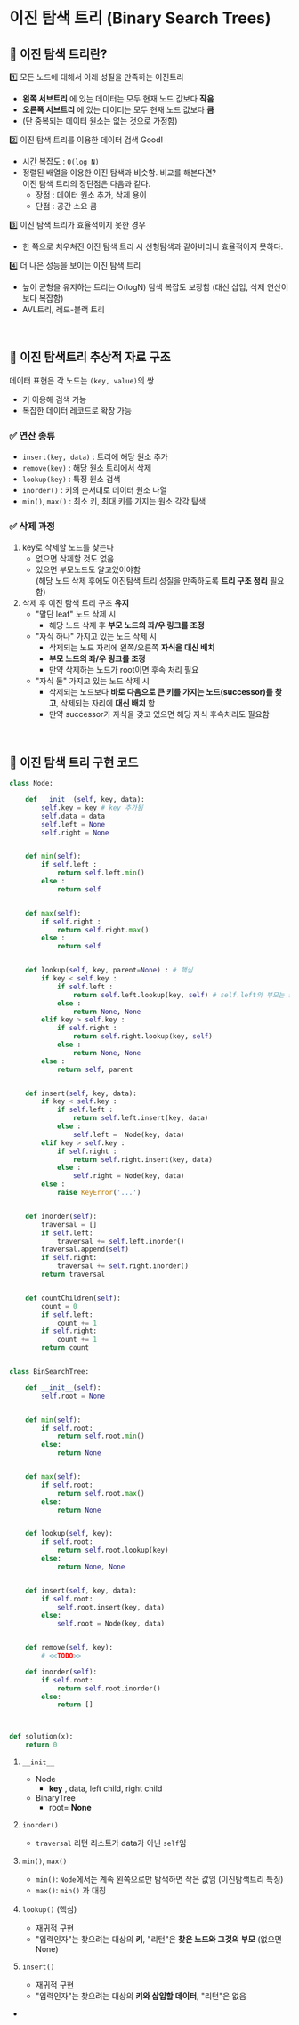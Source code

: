 # 이진 탐색 트리 (Binary Search Trees)
## 📌 이진 탐색 트리란?
1️⃣ 모든 노드에 대해서 아래 성질을 만족하는 이진트리  

- __왼쪽 서브트리__ 에 있는 데이터는 모두 현재 노드 값보다 __작음__
- __오른쪽 서브트리__ 에 있는 데이터는 모두 현재 노드 값보다 __큼__
- (단 중복되는 데이터 원소는 없는 것으로 가정함)


2️⃣ 이진 탐색 트리를 이용한 데이터 검색 Good!  
- 시간 복잡도  : `O(log N)`
- 정렬된 배열을 이용한 이진 탐색과 비슷함. 비교를 해본다면?  
    이진 탐색 트리의 장단점은 다음과 같다.  
    - 장점 : 데이터 원소 추가, 삭제 용이
    - 단점 : 공간 소요 큼 


3️⃣ 이진 탐색 트리가 효율적이지 못한 경우
- 한 쪽으로 치우쳐진 이진 탐색 트리 시 선형탐색과 같아버리니 효율적이지 못하다.  
 
4️⃣ 더 나은 성능을 보이는 이진 탐색 트리
- 높이 균형을 유지하는 트리는 O(logN) 탐색 복잡도 보장함 (대신 삽입, 삭제 연산이 보다 복잡함)
- AVL트리, 레드-블랙 트리

<br>

## 📌 이진 탐색트리 추상적 자료 구조
데이터 표현은 각 노드는 `(key, value)`의 쌍  
- 키 이용해 검색 가능 
- 복잡한 데이터 레코드로 확장 가능


### ✅ __연산 종류__  
- `insert(key, data)` : 트리에 해당 원소 추가
- `remove(key)` : 해당 원소 트리에서 삭제 
- `lookup(key)` : 특정 원소 검색
- `inorder()` : 키의 순서대로 데이터 원소 나열
- `min()`, `max()` : 최소 키, 최대 키를 가지는 원소 각각 탐색

### ✅ 삭제 과정 
1. key로 삭제할 노드를 찾는다
    - 없으면 삭제할 것도 없음
    - 있으면 부모노드도 알고있어야함   
    (해당 노드 삭제 후에도 이진탐색 트리 성질을 만족하도록 __트리 구조 정리__ 필요함)
2. 삭제 후 이진 탐색 트리 구조 __유지__
    - "말단 leaf" 노드 삭제 시
        - 해당 노드 삭제 후 __부모 노드의 좌/우 링크를 조정__ 
    - "자식 하나" 가지고 있는 노드 삭제 시
        - 삭제되는 노드 자리에 왼쪽/오른쪽 __자식을 대신 배치__
        - __부모 노드의 좌/우 링크를 조정__ 
        - 만약 삭제하는 노드가 root이면 후속 처리 필요
    - "자식 둘" 가지고 있는 노드 삭제 시 
        - 삭제되는 노드보다 __바로 다음으로 큰 키를 가지는 노드(successor)를 찾고__, 삭제되는 자리에 __대신 배치__ 함
        - 만약 successor가 자식을 갖고 있으면 해당 자식 후속처리도 필요함

<br>

## 📌 이진 탐색 트리 구현 코드
```python
class Node:

    def __init__(self, key, data):
        self.key = key # key 추가됨
        self.data = data
        self.left = None
        self.right = None


    def min(self):
        if self.left : 
            return self.left.min()
        else :
            return self


    def max(self):
        if self.right : 
            return self.right.max()
        else :
            return self


    def lookup(self, key, parent=None) : # 핵심 
        if key < self.key : 
            if self.left : 
                return self.left.lookup(key, self) # self.left의 부모는 self
            else :
                return None, None
        elif key > self.key :
            if self.right : 
                return self.right.lookup(key, self) 
            else :
                return None, None
        else :
            return self, parent


    def insert(self, key, data):
        if key < self.key : 
            if self.left : 
                return self.left.insert(key, data) 
            else :
                self.left =  Node(key, data)
        elif key > self.key :
            if self.right : 
                return self.right.insert(key, data) 
            else :
                self.right = Node(key, data)
        else :
            raise KeyError('...')


    def inorder(self):
        traversal = []
        if self.left:
            traversal += self.left.inorder()
        traversal.append(self)
        if self.right:
            traversal += self.right.inorder()
        return traversal


    def countChildren(self):
        count = 0
        if self.left:
            count += 1
        if self.right:
            count += 1
        return count


class BinSearchTree:

    def __init__(self):
        self.root = None


    def min(self):
        if self.root:
            return self.root.min()
        else:
            return None


    def max(self):
        if self.root:
            return self.root.max()
        else:
            return None


    def lookup(self, key):
        if self.root:
            return self.root.lookup(key)
        else:
            return None, None


    def insert(self, key, data):
        if self.root:
            self.root.insert(key, data)
        else:
            self.root = Node(key, data)


    def remove(self, key):
        # <<TODO>>

    def inorder(self):
        if self.root:
            return self.root.inorder()
        else:
            return []



def solution(x):
    return 0
```
1. `__init__ `  
    - Node   
        - __key__ , data, left child, right child
    - BinaryTree
        - root= __None__

2. `inorder()`
    - `traversal` 리턴 리스트가 data가 아닌 `self`임

3. `min()`, `max()`
    - `min()`: `Node`에서는 계속 왼쪽으로만 탐색하면 작은 값임 (이진탐색트리 특징)
    - `max()`:  `min()` 과 대칭

4. `lookup()` (핵심)
    - 재귀적 구현
    - "입력인자"는 찾으려는 대상의 __키__, "리턴"은 __찾은 노드와 그것의 부모__ (없으면 None)
    
5. `insert()`
    - 재귀적 구현
    - "입력인자"는 찾으려는 대상의 __키와 삽입할 데이터__, "리턴"은 없음


- 